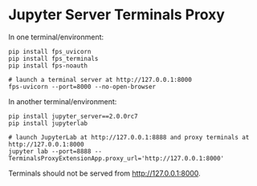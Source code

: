 # Jupyter Server Terminals Proxy

In one terminal/environment:

```console
pip install fps_uvicorn
pip install fps_terminals
pip install fps-noauth

# launch a terminal server at http://127.0.0.1:8000
fps-uvicorn --port=8000 --no-open-browser
```

In another terminal/environment:

```console
pip install jupyter_server==2.0.0rc7
pip install jupyterlab

# launch JupyterLab at http://127.0.0.1:8888 and proxy terminals at http://127.0.0.1:8000
jupyter lab --port=8888 --TerminalsProxyExtensionApp.proxy_url='http://127.0.0.1:8000'
```

Terminals should not be served from http://127.0.0.1:8000.
